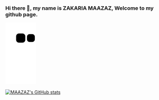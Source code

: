 ### Hi there 👋, my name is ZAKARIA MAAZAZ, Welcome to my github page.

![Snake animation](https://github.com/MAAZAZ/MAAZAZ/blob/output/github-contribution-grid-snake.svg)

<!--
**MAAZAZ/MAAZAZ** is a ✨ _special_ ✨ repository because its `README.md` (this file) appears on your GitHub profile.

Here are some ideas to get you started:

- 🔭 I’m currently working on ...
- 🌱 I’m currently learning ...
- 👯 I’m looking to collaborate on ...
- 🤔 I’m looking for help with ...
- 💬 Ask me about ...
- 📫 How to reach me: ...
- 😄 Pronouns: ...
- ⚡ Fun fact: ...
-->


[![MAAZAZ's GitHub stats](https://github-readme-stats.vercel.app/api?username=MAAZAZ)](https://github.com/anuraghazra/github-readme-stats)
